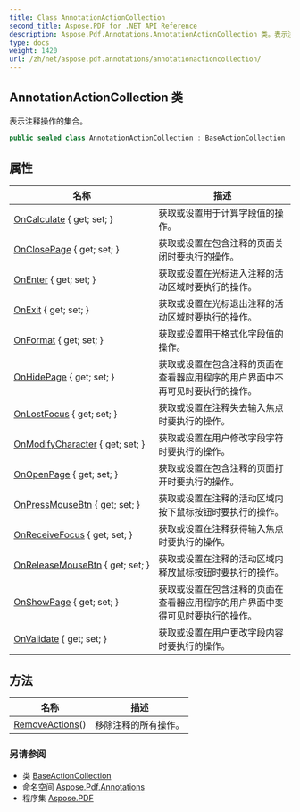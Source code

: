 ```yaml
---
title: Class AnnotationActionCollection
second_title: Aspose.PDF for .NET API Reference
description: Aspose.Pdf.Annotations.AnnotationActionCollection 类。表示注释操作的集合
type: docs
weight: 1420
url: /zh/net/aspose.pdf.annotations/annotationactioncollection/
---
```

## AnnotationActionCollection 类

表示注释操作的集合。

```csharp
public sealed class AnnotationActionCollection : BaseActionCollection
```

## 属性

| 名称 | 描述 |
| --- | --- |
| [OnCalculate](../../aspose.pdf.annotations/annotationactioncollection/oncalculate/) { get; set; } | 获取或设置用于计算字段值的操作。 |
| [OnClosePage](../../aspose.pdf.annotations/annotationactioncollection/onclosepage/) { get; set; } | 获取或设置在包含注释的页面关闭时要执行的操作。 |
| [OnEnter](../../aspose.pdf.annotations/annotationactioncollection/onenter/) { get; set; } | 获取或设置在光标进入注释的活动区域时要执行的操作。 |
| [OnExit](../../aspose.pdf.annotations/annotationactioncollection/onexit/) { get; set; } | 获取或设置在光标退出注释的活动区域时要执行的操作。 |
| [OnFormat](../../aspose.pdf.annotations/annotationactioncollection/onformat/) { get; set; } | 获取或设置用于格式化字段值的操作。 |
| [OnHidePage](../../aspose.pdf.annotations/annotationactioncollection/onhidepage/) { get; set; } | 获取或设置在包含注释的页面在查看器应用程序的用户界面中不再可见时要执行的操作。 |
| [OnLostFocus](../../aspose.pdf.annotations/annotationactioncollection/onlostfocus/) { get; set; } | 获取或设置在注释失去输入焦点时要执行的操作。 |
| [OnModifyCharacter](../../aspose.pdf.annotations/annotationactioncollection/onmodifycharacter/) { get; set; } | 获取或设置在用户修改字段字符时要执行的操作。 |
| [OnOpenPage](../../aspose.pdf.annotations/annotationactioncollection/onopenpage/) { get; set; } | 获取或设置在包含注释的页面打开时要执行的操作。 |
| [OnPressMouseBtn](../../aspose.pdf.annotations/annotationactioncollection/onpressmousebtn/) { get; set; } | 获取或设置在注释的活动区域内按下鼠标按钮时要执行的操作。 |
| [OnReceiveFocus](../../aspose.pdf.annotations/annotationactioncollection/onreceivefocus/) { get; set; } | 获取或设置在注释获得输入焦点时要执行的操作。 |
| [OnReleaseMouseBtn](../../aspose.pdf.annotations/annotationactioncollection/onreleasemousebtn/) { get; set; } | 获取或设置在注释的活动区域内释放鼠标按钮时要执行的操作。 |
| [OnShowPage](../../aspose.pdf.annotations/annotationactioncollection/onshowpage/) { get; set; } | 获取或设置在包含注释的页面在查看器应用程序的用户界面中变得可见时要执行的操作。 |
| [OnValidate](../../aspose.pdf.annotations/annotationactioncollection/onvalidate/) { get; set; } | 获取或设置在用户更改字段内容时要执行的操作。 |

## 方法

| 名称 | 描述 |
| --- | --- |
| [RemoveActions](../../aspose.pdf/baseactioncollection/removeactions/)() | 移除注释的所有操作。 |

### 另请参阅

* 类 [BaseActionCollection](../../aspose.pdf/baseactioncollection/)
* 命名空间 [Aspose.Pdf.Annotations](../../aspose.pdf.annotations/)
* 程序集 [Aspose.PDF](../../)
